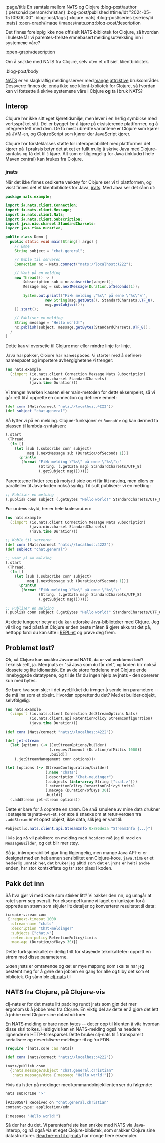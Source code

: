 :page/title En samtale mellom NATS og Clojure
:blog-post/author {:person/id :person/christian}
:blog-post/published #time/ldt "2024-05-15T09:00:00"
:blog-post/tags [:clojure :nats]
:blog-post/series {:series/id :nats}
:open-graph/image /images/nats.png
:blog-post/description

Det finnes foreløpig ikke noe offisielt NATS-bibliotek for Clojure, så hvordan i
huleste får vi parentes-frelste emnebasert meldingsutveksling inn i systemene
våre?

:open-graph/description

Om å snakke med NATS fra Clojure, selv uten et offisielt klientbibliotek.

:blog-post/body

[NATS](/intro-til-nats/) er en slagkraftig meldingsserver med
[mange](/nats-jet-stream/) [attraktive](/nats-kv/) bruksområder. Dessverre
finnes det enda ikke noe klient-bibliotek for Clojure, så hvordan kan vi
fortsette å skrive systemene våre i Clojure **og** ta i bruk NATS?

## Interop

Clojure har ikke sitt eget kjøretidsmiljø, men lever i en herlig symbiose med
vertsspråket sitt. Det er bygget for å kjøre på eksisterende plattformer, og å
integrere tett med dem. De to mest ubredte variantene er Clojure som kjører på
JVM-en, og ClojureScript som kjører der JavaScript kjører.

Clojure har førsteklasses støtte for interoperabilitet med plattformen det
kjører på. I praksis betyr det at det er fullt mulig å skrive Java med
Clojure-syntaks og få det til å kjøre. Alt som er tilgjengelig for Java
(inkludert hele Maven central) kan brukes fra Clojure.

### jnats

Når det ikke finnes dedikerte verktøy for Clojure ser vi til plattformen, og
visst finnes det et klientbibliotek for Java,
[jnats](https://javadoc.io/doc/io.nats/jnats/latest/index.html). Med Java ser
det sånn ut:

```java
package nats.example;

import io.nats.client.Connection;
import io.nats.client.Message;
import io.nats.client.Nats;
import io.nats.client.Subscription;
import java.nio.charset.StandardCharsets;
import java.time.Duration;

public class Demo {
  public static void main(String[] args) {
    // Emne
    String subject = "chat.general";

    // Koble til serveren
    Connection nc = Nats.connect("nats://localhost:4222");

    // Vent på en melding
    new Thread(() -> {
        Subscription sub = nc.subscribe(subject);
        Message msg = sub.nextMessage(Duration.ofSeconds(1));

        System.out.printf("Fikk melding \"%s\" på emne \"%s\"\n",
                  new String(msg.getData(), StandardCharsets.UTF_8),
                  msg.getSubject());
    }).start();

    // Publiser en melding
    String message = "Hello world!";
    nc.publish(subject, message.getBytes(StandardCharsets.UTF_8));
  }
}
```

Dette kan vi oversette til Clojure mer eller mindre linje for linje.

Java har pakker, Clojure har namespaces. Vi starter med å definere namespacet og
importere avhengighetene vi trenger:

```clj
(ns nats.example
  (:import (io.nats.client Connection Message Nats Subscription)
           (java.nio.charset StandardCharsets)
           (java.time Duration)))
```

Vi trenger hverken klassen eller main-metoden for dette eksempelet, så vi går
rett til å opprette en connection og definere emnet:

```clj
(def conn (Nats/connect "nats://localhost:4222"))
(def subject "chat.general")
```

Så lytter vi på en melding. Clojure-funksjoner er `Runnable` og kan dermed ta
plassen til lambda-syntaksen:

```clj
(.start
 (Thread.
  (fn []
    (let [sub (.subscribe conn subject)
          msg (.nextMessage sub (Duration/ofSeconds 1))]
      (println
       (format "Fikk melding \"%s\" på emne \"%s\"\n"
               (String. (.getData msg) StandardCharsets/UTF_8)
               (.getSubject msg)))))))
```

Parentesene flytter seg på motsatt side og vi får litt nøsting, men ellers er
parallellen til Java-koden nokså synlig. Til slutt publiserer vi en melding:

```clj
;; Publiser en melding
(.publish conn subject (.getBytes "Hello world!" StandardCharsets/UTF_8))
```

For ordens skyld, her er hele kodesnutten:

```clj
(ns nats.example
  (:import (io.nats.client Connection Message Nats Subscription)
           (java.nio.charset StandardCharsets)
           (java.time Duration)))

;; Koble til serveren
(def conn (Nats/connect "nats://localhost:4222"))
(def subject "chat.general")

;; Vent på en melding
(.start
 (Thread.
  (fn []
    (let [sub (.subscribe conn subject)
          msg (.nextMessage sub (Duration/ofSeconds 1))]
      (println
       (format "Fikk melding \"%s\" på emne \"%s\"\n"
               (String. (.getData msg) StandardCharsets/UTF_8)
               (.getSubject msg)))))))

;; Publiser en melding
(.publish conn subject (.getBytes "Hello world!" StandardCharsets/UTF_8))
```

At dette fungerer betyr at du kan utforske Java-biblioteker med Clojure. Jeg vil
til og med påstå at Clojure er den beste måten å gjøre akkurat det på, nettopp
fordi du kan sitte i [REPL-et](https://www.kodemaker.no/blogg/2022-10-repl/) og
prøve deg frem.

## Problemet løst?

Ok, så Clojure kan snakke Java med NATS, da er vel problemet løst? Teknisk sett,
ja. Men jnats er "så Java som du får det", og koden blir nokså klossete og lite
idiomatisk. En av de store fordelene med Clojure er de innebyggede datatypene,
og til de får du ingen hjelp av jnats - den opererer kun med bytes.

Se bare hva som skjer i det øyeblikket du trenger å sende inn parametere -- de
må inn som et objekt. Hvordan oppretter du det? Med et builder-objekt,
selvfølgelig:

```clj
(ns nats.example
  (:import (io.nats.client Connection JetStreamOptions Nats)
           (io.nats.client.api RetentionPolicy StreamConfiguration)
           (java.time Duration)))

(def conn (Nats/connect "nats://localhost:4222"))

(def jet-stream
  (let [options (-> (JetStreamOptions/builder)
                    (.requestTimeout (Duration/ofMillis 1000))
                    .build)]
    (.jetStreamManagement conn options)))

(let [options (-> (StreamConfiguration/builder)
                  (.name "chats")
                  (.description "Chat-meldinger")
                  (.subjects (into-array String ["chat.>"]))
                  (.retentionPolicy RetentionPolicy/Limits)
                  (.maxAge (Duration/ofDays 30))
                  .build)]
  (.addStream jet-stream options))
```

Dette er bare for å opprette en strøm. De små smulene av mine data drukner i
detaljene til jnats-API-et. For ikke å snakke om at retur-verdien fra
`.addStream` er et opakt objekt, ikke data, slik jeg er vant til:

```java
#object[io.nats.client.api.StreamInfo 0xe86de3a "StreamInfo {...}"]
```

Hvis jeg nå vil publisere en melding med headere må jeg til med en
`MessageBuilder`, og det blir mer støy.

Så ja, interoperabilitet gjør ting tilgjengelig, men mange Java API-er er
designet med en helt annen sensibilitet enn Clojure-kode. `java.time` er et
hederlig unntak her, det bruker jeg alltid som det er. jnats er helt i andre
enden, har stor kontaktflate og tar stor plass i koden.

## Pakk det inn

Så hva gjør vi med kode som stinker litt? Vi pakker den inn, og unngår at rotet
sprer seg overalt. For eksempel kunne vi laget en funksjon for å opprette en
strøm som skjuler litt detaljer og konverterer resultatet til data:

```clj
(create-stream conn
 {:request-timeout 1000
  :stream-name "chats"
  :description "Chat-meldinger"
  :subjects ["chat.>"]
  :retention-policy RetentionPolicy/Limits
  :max-age (Duration/ofDays 30)})
```

Dette funksjonskallet er deilig fritt for støyende teknikaliteter: opprett en
strøm med disse parameterne.

Siden jnats er omfattende og det er mye mapping som skal til har jeg bestemt meg
for å gjøre den jobben en gang for alle og tilby det som et bibliotek. Og sånn
ble [clj-nats](https://github.com/cjohansen/clj-nats) til.

## NATS fra Clojure, på Clojure-vis

clj-nats er for det meste litt padding rundt jnats som gjør det mer ergonomisk å
jobbe med fra Clojure. En viktig del av dette er å gjøre det lett å jobbe med
Clojure sine datastrukturer.

En NATS-melding er bare noen bytes -- det er opp til klienten å vite hvordan
disse skal tolkes. Heldigvis kan en NATS-melding også ha headere, lignende en
HTTP-forespørsel. Dette bruker clj-nats til å transparent serialisere og
deserialisere meldinger til og fra EDN:

```clj
(require '[nats.core :as nats])

(def conn (nats/connect "nats://localhost:4222"))

(nats/publish conn
  {:nats.message/subject "chat.general.christian"
   :nats.message/data {:message "Hello world!"}})
```

Hvis du lytter på meldinger med kommandolinjeklienten ser du følgende:

```sh
nats subscribe '>'

[#3300587] Received on "chat.general.christian"
content-type: application/edn

{:message "Hello world!"}
```

Så der har du det. Vi parentesfrelste kan snakke med NATS via Java-interop, og
nå også via et eget Clojure-bibliotek, som snakker Clojure sine datastrukturer.
[Readme-en til clj-nats](https://github.com/cjohansen/clj-nats) har mange flere
eksempler.
